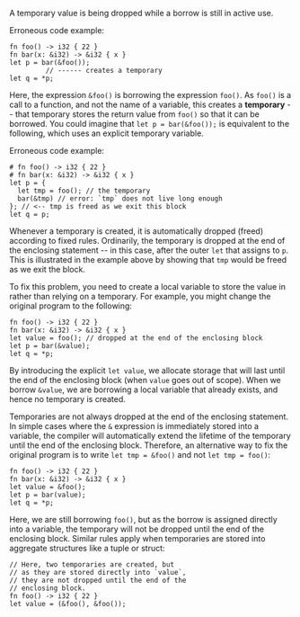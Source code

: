 A temporary value is being dropped while a borrow is still in active use.

Erroneous code example:

```compile_fail,E0716
fn foo() -> i32 { 22 }
fn bar(x: &i32) -> &i32 { x }
let p = bar(&foo());
         // ------ creates a temporary
let q = *p;
```

Here, the expression `&foo()` is borrowing the expression `foo()`. As `foo()` is
a call to a function, and not the name of a variable, this creates a
**temporary** -- that temporary stores the return value from `foo()` so that it
can be borrowed. You could imagine that `let p = bar(&foo());` is equivalent to
the following, which uses an explicit temporary variable.

Erroneous code example:

```compile_fail,E0597
# fn foo() -> i32 { 22 }
# fn bar(x: &i32) -> &i32 { x }
let p = {
  let tmp = foo(); // the temporary
  bar(&tmp) // error: `tmp` does not live long enough
}; // <-- tmp is freed as we exit this block
let q = p;
```

Whenever a temporary is created, it is automatically dropped (freed) according
to fixed rules. Ordinarily, the temporary is dropped at the end of the enclosing
statement -- in this case, after the outer `let` that assigns to `p`. This is
illustrated in the example above by showing that `tmp` would be freed as we exit
the block.

To fix this problem, you need to create a local variable to store the value in
rather than relying on a temporary. For example, you might change the original
program to the following:

```
fn foo() -> i32 { 22 }
fn bar(x: &i32) -> &i32 { x }
let value = foo(); // dropped at the end of the enclosing block
let p = bar(&value);
let q = *p;
```

By introducing the explicit `let value`, we allocate storage that will last
until the end of the enclosing block (when `value` goes out of scope). When we
borrow `&value`, we are borrowing a local variable that already exists, and
hence no temporary is created.

Temporaries are not always dropped at the end of the enclosing statement. In
simple cases where the `&` expression is immediately stored into a variable, the
compiler will automatically extend the lifetime of the temporary until the end
of the enclosing block. Therefore, an alternative way to fix the original
program is to write `let tmp = &foo()` and not `let tmp = foo()`:

```
fn foo() -> i32 { 22 }
fn bar(x: &i32) -> &i32 { x }
let value = &foo();
let p = bar(value);
let q = *p;
```

Here, we are still borrowing `foo()`, but as the borrow is assigned directly
into a variable, the temporary will not be dropped until the end of the
enclosing block. Similar rules apply when temporaries are stored into aggregate
structures like a tuple or struct:

```
// Here, two temporaries are created, but
// as they are stored directly into `value`,
// they are not dropped until the end of the
// enclosing block.
fn foo() -> i32 { 22 }
let value = (&foo(), &foo());
```
